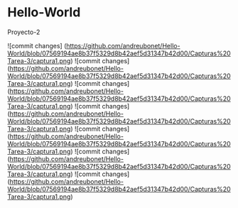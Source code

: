 # Hello-World
Proyecto-2

![commit changes] (https://github.com/andreubonet/Hello-World/blob/07569194ae8b37f5329d8b42aef5d31347b42d00/Capturas%20Tarea-3/captura1.png)
![commit changes] (https://github.com/andreubonet/Hello-World/blob/07569194ae8b37f5329d8b42aef5d31347b42d00/Capturas%20Tarea-3/captura1.png)
![commit changes] (https://github.com/andreubonet/Hello-World/blob/07569194ae8b37f5329d8b42aef5d31347b42d00/Capturas%20Tarea-3/captura1.png)
![commit changes] (https://github.com/andreubonet/Hello-World/blob/07569194ae8b37f5329d8b42aef5d31347b42d00/Capturas%20Tarea-3/captura1.png)
![commit changes] (https://github.com/andreubonet/Hello-World/blob/07569194ae8b37f5329d8b42aef5d31347b42d00/Capturas%20Tarea-3/captura1.png)
![commit changes] (https://github.com/andreubonet/Hello-World/blob/07569194ae8b37f5329d8b42aef5d31347b42d00/Capturas%20Tarea-3/captura1.png)
![commit changes] (https://github.com/andreubonet/Hello-World/blob/07569194ae8b37f5329d8b42aef5d31347b42d00/Capturas%20Tarea-3/captura1.png)

